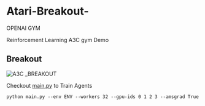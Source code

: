 # Atari-Breakout-
OPENAI GYM 


Reinforcement Learning  A3C  gym  Demo

Breakout
------------

![A3C _BREAKOUT](https://github.com/Afvanjaffer/Atari-Breakout-/blob/master/demo/Breakout.gif)



Checkout [main.py](https://github.com/Afvanjaffer/Atari-Breakout-/blob/master/main.py) to Train Agents
```
python main.py --env ENV --workers 32 --gpu-ids 0 1 2 3 --amsgrad True
```
